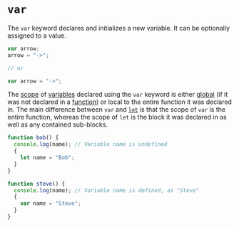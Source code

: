 # `var`

The `var` keyword declares and initializes a new variable. It can be optionally assigned to a value.
```javascript
var arrow;
arrow = "->";

// or

var arrow = "->";
```

The [scope](https://developer.mozilla.org/en-US/docs/Glossary/Scope) of [variables](https://developer.mozilla.org/en-US/docs/Glossary/Variable) declared using the `var` keyword is either [global](https://developer.mozilla.org/en-US/docs/Glossary/Global_scope) (if it was not declared in a [function](https://developer.mozilla.org/en-US/docs/Web/JavaScript/Guide/Functions)) or local to the entire function it was declared in. The main difference between `var` and [`let`](let.md) is that the scope of `var` is the entire function, whereas the scope of `let` is the block it was declared in as well as any contained sub-blocks.
```javascript
function bob() {
  console.log(name); // Variable name is undefined
  {
    let name = "Bob";
  }
}
```

```javascript
function steve() {
  console.log(name); // Variable name is defined, as "Steve"
  {
    var name = "Steve";
  }
}
```
